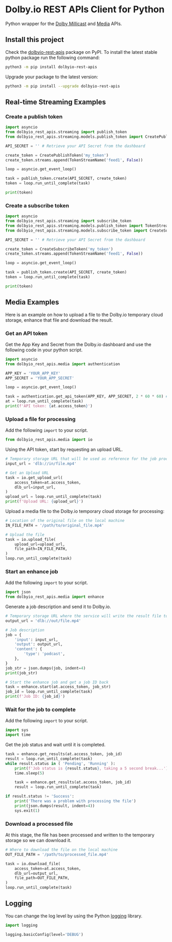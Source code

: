 # Dolby.io REST APIs Client for Python

Python wrapper for the [Dolby Millicast](https://docs.dolby.io/streaming-apis/reference) and [Media](https://docs.dolby.io/media-processing/reference/media-enhance-overview) APIs.

## Install this project

Check the [dolbyio-rest-apis](https://pypi.org/project/dolbyio-rest-apis/) package on PyPI. To install the latest stable python package run the following command: 

```bash
python3 -m pip install dolbyio-rest-apis
```

Upgrade your package to the latest version:

```bash
python3 -m pip install --upgrade dolbyio-rest-apis
```

## Real-time Streaming Examples

### Create a publish token

```python
import asyncio
from dolbyio_rest_apis.streaming import publish_token
from dolbyio_rest_apis.streaming.models.publish_token import CreatePublishToken, TokenStreamName

API_SECRET = '' # Retrieve your API Secret from the dashboard

create_token = CreatePublishToken('my_token')
create_token.streams.append(TokenStreamName('feed1', False))

loop = asyncio.get_event_loop()

task = publish_token.create(API_SECRET, create_token)
token = loop.run_until_complete(task)

print(token)
```

### Create a subscribe token

```python
import asyncio
from dolbyio_rest_apis.streaming import subscribe_token
from dolbyio_rest_apis.streaming.models.publish_token import TokenStreamName
from dolbyio_rest_apis.streaming.models.subscribe_token import CreateSubscribeToken

API_SECRET = '' # Retrieve your API Secret from the dashboard

create_token = CreateSubscribeToken('my_token')
create_token.streams.append(TokenStreamName('feed1', False))

loop = asyncio.get_event_loop()

task = publish_token.create(API_SECRET, create_token)
token = loop.run_until_complete(task)

print(token)
```

## Media Examples

Here is an example on how to upload a file to the Dolby.io temporary cloud storage, enhance that file and download the result.

### Get an API token

Get the App Key and Secret from the Dolby.io dashboard and use the following code in your python script.

```python
import asyncio
from dolbyio_rest_apis.media import authentication

APP_KEY = 'YOUR_APP_KEY'
APP_SECRET = 'YOUR_APP_SECRET'

loop = asyncio.get_event_loop()

task = authentication.get_api_token(APP_KEY, APP_SECRET, 2 * 60 * 60) # 2 hours
at = loop.run_until_complete(task)
print(f'API token: {at.access_token}')
```

### Upload a file for processing

Add the following `import` to your script.

```python
from dolbyio_rest_apis.media import io
```

Using the API token, start by requesting an upload URL.

```python
# Temporary storage URL that will be used as reference for the job processing
input_url = 'dlb://in/file.mp4'

# Get an Upload URL
task = io.get_upload_url(
    access_token=at.access_token,
    dlb_url=input_url,
)
upload_url = loop.run_until_complete(task)
print(f'Upload URL: {upload_url}')
```

Upload a media file to the Dolby.io temporary cloud storage for processing:

```python
# Location of the original file on the local machine
IN_FILE_PATH = '/path/to/original_file.mp4'

# Upload the file
task = io.upload_file(
    upload_url=upload_url,
    file_path=IN_FILE_PATH,
)
loop.run_until_complete(task)
```

### Start an enhance job

Add the following `import` to your script.

```python
import json
from dolbyio_rest_apis.media import enhance
```

Generate a job description and send it to Dolby.io.

```python
# Temporary storage URL where the service will write the result file to
output_url = 'dlb://out/file.mp4'

# Job description
job = {
    'input': input_url,
    'output': output_url,
    'content': {
        'type': 'podcast',
    },
}
job_str = json.dumps(job, indent=4)
print(job_str)

# Start the enhance job and get a job ID back
task = enhance.start(at.access_token, job_str)
job_id = loop.run_until_complete(task)
print(f'Job ID: {job_id}')
```

### Wait for the job to complete

Add the following `import` to your script.

```python
import sys
import time
```

Get the job status and wait until it is completed.

```python
task = enhance.get_results(at.access_token, job_id)
result = loop.run_until_complete(task)
while result.status in ( 'Pending', 'Running' ):
    print(f'Job status is {result.status}, taking a 5 second break...')
    time.sleep(5)

    task = enhance.get_results(at.access_token, job_id)
    result = loop.run_until_complete(task)

if result.status != 'Success':
    print('There was a problem with processing the file')
    print(json.dumps(result, indent=4))
    sys.exit(1)
```

### Download a processed file

At this stage, the file has been processed and written to the temporary storage so we can download it.

```python
# Where to download the file on the local machine
OUT_FILE_PATH = '/path/to/processed_file.mp4'

task = io.download_file(
    access_token=at.access_token,
    dlb_url=output_url,
    file_path=OUT_FILE_PATH,
)
loop.run_until_complete(task)
```

## Logging

You can change the log level by using the Python [logging](https://docs.python.org/3/library/logging.html) library.

```python
import logging

logging.basicConfig(level='DEBUG')
```
